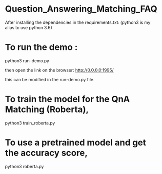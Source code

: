 # Question_Answering_Matching_FAQ

After installing the dependencies in the requirements.txt:
(python3 is my alias to use python 3.6)

# To run the demo :

python3 run-demo.py

then open the link on the browser: http://0.0.0.0:1995/

this can be modified in the run-demo.py file.

# To train the model for the QnA Matching (Roberta),

python3 train_roberta.py

# To use a pretrained model and get the accuracy score,

python3 roberta.py
